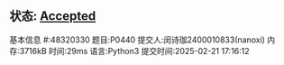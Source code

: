 ## 状态: [Accepted](http://dsbpython.openjudge.cn/dspythonbook/solution/48320330/)

基本信息 #:48320330 题目:P0440 提交人:闵诗珈2400010833(nanoxi) 内存:3716kB 时间:29ms 语言:Python3 提交时间:2025-02-21 17:16:12
